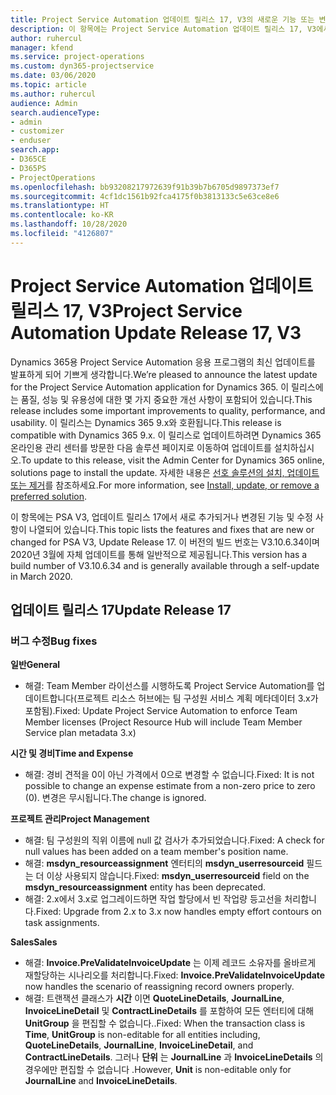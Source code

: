 ```yaml
---
title: Project Service Automation 업데이트 릴리스 17, V3의 새로운 기능 또는 변경된 기능
description: 이 항목에는 Project Service Automation 업데이트 릴리스 17, V3에서 사용할 수 있는 기능 및 수정 사항이 나열되어 있습니다.
author: ruhercul
manager: kfend
ms.service: project-operations
ms.custom: dyn365-projectservice
ms.date: 03/06/2020
ms.topic: article
ms.author: ruhercul
audience: Admin
search.audienceType:
- admin
- customizer
- enduser
search.app:
- D365CE
- D365PS
- ProjectOperations
ms.openlocfilehash: bb93208217972639f91b39b7b6705d9897373ef7
ms.sourcegitcommit: 4cf1dc1561b92fca4175f0b3813133c5e63ce8e6
ms.translationtype: HT
ms.contentlocale: ko-KR
ms.lasthandoff: 10/28/2020
ms.locfileid: "4126807"
---
```

# <a name="project-service-automation-update-release-17-v3"></a><span data-ttu-id="dfc88-103">Project Service Automation 업데이트 릴리스 17, V3</span><span class="sxs-lookup"><span data-stu-id="dfc88-103">Project Service Automation Update Release 17, V3</span></span>

<span data-ttu-id="dfc88-104">Dynamics 365용 Project Service Automation 응용 프로그램의 최신 업데이트를 발표하게 되어 기쁘게 생각합니다.</span><span class="sxs-lookup"><span data-stu-id="dfc88-104">We’re pleased to announce the latest update for the Project Service Automation application for Dynamics 365.</span></span> <span data-ttu-id="dfc88-105">이 릴리스에는 품질, 성능 및 유용성에 대한 몇 가지 중요한 개선 사항이 포함되어 있습니다.</span><span class="sxs-lookup"><span data-stu-id="dfc88-105">This release includes some important improvements to quality, performance, and usability.</span></span>  <span data-ttu-id="dfc88-106">이 릴리스는 Dynamics 365 9.x와 호환됩니다.</span><span class="sxs-lookup"><span data-stu-id="dfc88-106">This release is compatible with Dynamics 365 9.x.</span></span> <span data-ttu-id="dfc88-107">이 릴리스로 업데이트하려면 Dynamics 365 온라인용 관리 센터를 방문한 다음 솔루션 페이지로 이동하여 업데이트를 설치하십시오.</span><span class="sxs-lookup"><span data-stu-id="dfc88-107">To update to this release, visit the Admin Center for Dynamics 365 online, solutions page to install the update.</span></span> <span data-ttu-id="dfc88-108">자세한 내용은 [선호 솔루션의 설치, 업데이트 또는 제거](https://docs.microsoft.com/power-platform/admin/install-remove-preferred-solution)를 참조하세요.</span><span class="sxs-lookup"><span data-stu-id="dfc88-108">For more information, see [Install, update, or remove a preferred solution](https://docs.microsoft.com/power-platform/admin/install-remove-preferred-solution).</span></span>

<span data-ttu-id="dfc88-109">이 항목에는 PSA V3, 업데이트 릴리스 17에서 새로 추가되거나 변경된 기능 및 수정 사항이 나열되어 있습니다.</span><span class="sxs-lookup"><span data-stu-id="dfc88-109">This topic lists the features and fixes that are new or changed for PSA V3, Update Release 17.</span></span> <span data-ttu-id="dfc88-110">이 버전의 빌드 번호는 V3.10.6.34이며 2020년 3월에 자체 업데이트를 통해 일반적으로 제공됩니다.</span><span class="sxs-lookup"><span data-stu-id="dfc88-110">This version has a build number of V3.10.6.34 and is generally available through a self-update in March 2020.</span></span>


## <a name="update-release-17"></a><span data-ttu-id="dfc88-111">업데이트 릴리스 17</span><span class="sxs-lookup"><span data-stu-id="dfc88-111">Update Release 17</span></span>

### <a name="bug-fixes"></a><span data-ttu-id="dfc88-112">버그 수정</span><span class="sxs-lookup"><span data-stu-id="dfc88-112">Bug fixes</span></span>

<span data-ttu-id="dfc88-113">**일반**</span><span class="sxs-lookup"><span data-stu-id="dfc88-113">**General**</span></span>

- <span data-ttu-id="dfc88-114">해결: Team Member 라이선스를 시행하도록 Project Service Automation를 업데이트합니다(프로젝트 리소스 허브에는 팀 구성원 서비스 계획 메타데이터 3.x가 포함됨).</span><span class="sxs-lookup"><span data-stu-id="dfc88-114">Fixed: Update Project Service Automation to enforce Team Member licenses (Project Resource Hub will include Team Member Service plan metadata 3.x)</span></span>
 
<span data-ttu-id="dfc88-115">**시간 및 경비**</span><span class="sxs-lookup"><span data-stu-id="dfc88-115">**Time and Expense**</span></span>

- <span data-ttu-id="dfc88-116">해결: 경비 견적을 0이 아닌 가격에서 0으로 변경할 수 없습니다.</span><span class="sxs-lookup"><span data-stu-id="dfc88-116">Fixed: It is not possible to change an expense estimate from a non-zero price to zero (0).</span></span> <span data-ttu-id="dfc88-117">변경은 무시됩니다.</span><span class="sxs-lookup"><span data-stu-id="dfc88-117">The change is ignored.</span></span>

<span data-ttu-id="dfc88-118">**프로젝트 관리**</span><span class="sxs-lookup"><span data-stu-id="dfc88-118">**Project Management**</span></span>

- <span data-ttu-id="dfc88-119">해결: 팀 구성원의 직위 이름에 null 값 검사가 추가되었습니다.</span><span class="sxs-lookup"><span data-stu-id="dfc88-119">Fixed: A check for null values has been added on a team member's position name.</span></span>
- <span data-ttu-id="dfc88-120">해결: **msdyn_resourceassignment** 엔터티의 **msdyn_userresourceid** 필드는 더 이상 사용되지 않습니다.</span><span class="sxs-lookup"><span data-stu-id="dfc88-120">Fixed: **msdyn_userresourceid** field on the **msdyn_resourceassignment** entity has been deprecated.</span></span>
- <span data-ttu-id="dfc88-121">해결: 2.x에서 3.x로 업그레이드하면 작업 할당에서 빈 작업량 등고선을 처리합니다.</span><span class="sxs-lookup"><span data-stu-id="dfc88-121">Fixed: Upgrade from 2.x to 3.x now handles empty effort contours on task assignments.</span></span>

<span data-ttu-id="dfc88-122">**Sales**</span><span class="sxs-lookup"><span data-stu-id="dfc88-122">**Sales**</span></span>

- <span data-ttu-id="dfc88-123">해결: **Invoice.PreValidateInvoiceUpdate** 는 이제 레코드 소유자를 올바르게 재할당하는 시나리오를 처리합니다.</span><span class="sxs-lookup"><span data-stu-id="dfc88-123">Fixed: **Invoice.PreValidateInvoiceUpdate** now handles the scenario of reassigning record owners properly.</span></span>
- <span data-ttu-id="dfc88-124">해결: 트랜잭션 클래스가 **시간** 이면 **QuoteLineDetails**, **JournalLine**, **InvoiceLineDetail** 및 **ContractLineDetails** 를 포함하여 모든 엔터티에 대해 **UnitGroup** 을 편집할 수 없습니다..</span><span class="sxs-lookup"><span data-stu-id="dfc88-124">Fixed: When the transaction class is **Time**, **UnitGroup** is non-editable for all entities including, **QuoteLineDetails**, **JournalLine**, **InvoiceLineDetail**, and **ContractLineDetails**.</span></span> <span data-ttu-id="dfc88-125">그러나 **단위** 는 **JournalLine** 과 **InvoiceLineDetails** 의 경우에만 편집할 수 없습니다 .</span><span class="sxs-lookup"><span data-stu-id="dfc88-125">However, **Unit** is non-editable only for **JournalLine** and **InvoiceLineDetails**.</span></span>


